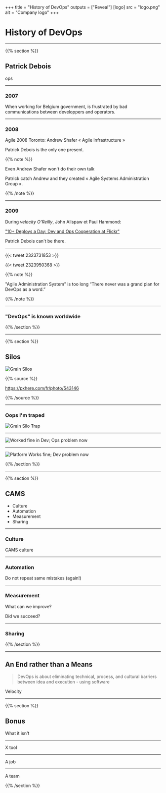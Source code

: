+++
title = "History of DevOps"
outputs = ["Reveal"]
[logo]
src = "logo.png"
alt = "Company logo"
+++

# History of DevOps

---

{{% section %}}

## Patrick Debois

ops

---

### 2007

When working for Belgium government, is frustrated by bad communications between developpers and operators.

---

### 2008

Agile 2008 Toronto:
Andrew Shafer « Agile Infrastructure »

Patrick Debois is the only one present.

{{% note %}}

Even Andrew Shafer won't do their own talk

Patrick catch Andrew and they created « Agile Systems Administration Group ».

{{% /note %}}

---

### 2009

During _velocity O’Reilly_, John Allspaw et Paul Hammond:

["10+ Deploys a Day: Dev and Ops Cooperation at Flickr"](https://fr.slideshare.net/jallspaw/10-deploys-per-day-dev-and-ops-cooperation-at-flickr)

Patrick Debois can't be there.

---

{{< tweet 2323731853 >}}

{{< tweet 2323950368 >}}

{{% note %}}

"Agile Administration System" is too long
“There never was a grand plan for DevOps as a word.”

{{% /note %}}

---

### "DevOps" is known worldwide

{{% /section %}}

---

{{% section %}}

## Silos

![Grain Silos](/grain_silos.jpg)

{{% source %}}

https://pxhere.com/fr/photo/543146

{{% /source %}}

---

### Oops I'm traped

![Grain Silo Trap](https://vignette.wikia.nocookie.net/sawfilms/images/d/d1/JigsawStill36.jpg/revision/latest/scale-to-width-down/340?cb=20171024042608)

---

![Worked fine in Dev; Ops problem now](/ops_problem.jpg)

---

![Platform Works fine; Dev problem now](/dev_problem.jpg)

{{% /section %}}

---

{{% section %}}

## CAMS

- Culture
- Automation
- Measurement
- Sharing

---

### Culture

CAMS culture

---

### Automation

Do not repeat same mistakes (again!)

---

### Measurement

What can we improve?

Did we succeed?

---

### Sharing

{{% /section %}}

---

## An End rather than a Means

> DevOps is about eliminating technical, process, and cultural barriers between idea and execution - using software

Velocity

---

{{% section %}}

## Bonus

What it isn't

---

X tool

---

A job

---

A team

{{% /section %}}
